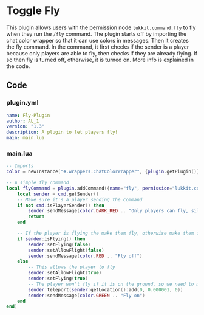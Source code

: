 # Toggle Fly

This plugin allows users with the permission node `lukkit.command.fly` to fly when they run the `/fly` command. The plugin starts off by importing the chat color wrapper so that it can use colors in messages. Then it creates the fly command. In the command, it first checks if the sender is a player because only players are able to fly, then checks if they are already flying. If so then fly is turned off, otherwise, it is turned on. More info is explained in the code.

## Code

### plugin.yml

```yaml
name: Fly-Plugin
author: AL_1
version: "1.3"
description: A plugin to let players fly!
main: main.lua
```

### main.lua

```lua
-- Imports
color = newInstance("#.wrappers.ChatColorWrapper", {plugin.getPlugin()})

-- A simple fly command
local flyCommand = plugin.addCommand({name="fly", permission="lukkit.command.fly"}, function(cmd)
    local sender = cmd.getSender()
    -- Make sure it's a player sending the command
    if not cmd.isPlayerSender() then
        sender:sendMessage(color.DARK_RED .. "Only players can fly, silly!")
        return
    end

    -- If the player is flying the make them fly, otherwise make them fall
    if sender:isFlying() then
        sender:setFlying(false)
        sender:setAllowFlight(false)
        sender:sendMessage(color.RED .. "Fly off")
    else
        -- This allows the player to fly
        sender:setAllowFlight(true)
        sender:setFlying(true)
        -- The player won't fly if it is on the ground, so we need to move them up a little
        sender:teleport(sender:getLocation():add(0, 0.000001, 0))
        sender:sendMessage(color.GREEN .. "Fly on")
    end
end)
```

